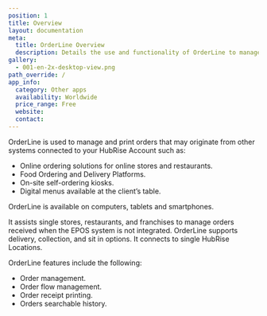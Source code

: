 ```yaml
---
position: 1
title: Overview
layout: documentation
meta:
  title: OrderLine Overview
  description: Details the use and functionality of OrderLine to manage online and retail stores.
gallery:
  - 001-en-2x-desktop-view.png
path_override: /
app_info:
  category: Other apps
  availability: Worldwide
  price_range: Free
  website:
  contact:
---
```


[comment]:# (Include 003-en-2x-tablet-view.png & 002-en-2x-smartphone-view.png to the gallery once designed in the relevant hardware)

OrderLine is used to manage and print orders that may originate from other systems connected to your HubRise Account such as:

- Online ordering solutions for online stores and restaurants.
- Food Ordering and Delivery Platforms.
- On-site self-ordering kiosks.
- Digital menus available at the client’s table.

OrderLine is available on computers, tablets and smartphones.

It assists single stores, restaurants, and franchises to manage orders received when the EPOS system is not integrated. OrderLine supports delivery, collection, and sit in options. It connects to single HubRise Locations.

OrderLine features include the following:

- Order management.
- Order flow management.
- Order receipt printing.
- Orders searchable history.
